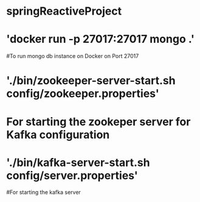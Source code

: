 # springReactiveProject

# 'docker run -p 27017:27017 mongo .' 
#To run mongo db instance on Docker on Port 27017

# './bin/zookeeper-server-start.sh config/zookeeper.properties'
# For starting the zookeper server for Kafka configuration


# './bin/kafka-server-start.sh config/server.properties'
#For starting the kafka server 

